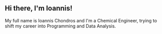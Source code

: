 Hi there, I'm Ioannis! 
----------------------------------

My full name is Ioannis Chondros and I'm a Chemical Engineer, trying to shift my career into Programming and Data Analysis. 


<!---
ioannischon/ioannischon is a ✨ special ✨ repository because its `README.md` (this file) appears on your GitHub profile.
You can click the Preview link to take a look at your changes.
--->
